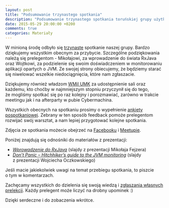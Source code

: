 ```yaml
---
layout: post
title: "Podsumowanie trzynastego spotkania"
description: "Podsumowanie trzynastego spotkania toruńskiej grupy użytkowników języka Java."
date: 2015-05-29 20:00:00 +0200
comments: true
categories: Materiały
---
```

W&nbsp;minioną środę odbyło się <a href="{{root_url}}/news/2015/05/14/spotkanie-13/">trzynaste</a> spotkanie naszej grupy. Bardzo dziękujemy wszystkim obecnym za przybycie. Szczególne podziękowania należą się prelegentom - Mikołajowi, za wprowadzenie do świata RxJava oraz Wojtkowi, za podzielenie się swoim doświadczeniem w&nbsp;monitorowaniu aplikacji opartych o&nbsp;JVM. Ze swojej strony obiecujemy, że będziemy starać się niwelować wszelkie niedociągnięcia, które nam zgłaszacie.

Dziękujemy również władzom <a href="https://www.mat.umk.pl" target="_blank">WMiI UMK</a> za&nbsp;udostępnienie sali oraz każdemu, kto choćby w&nbsp;najmniejszym stopniu przyczynił się do tego, że&nbsp;mogliśmy spotkać się po raz kolejny i&nbsp;porozmawiać, zarówno w&nbsp;trakcie meetingu jak i&nbsp;na afterparty w&nbsp;pubie Cybermachina.

Wszystkich obecnych na&nbsp;spotkaniu prosimy o&nbsp;wypełnienie <a href="https://docs.google.com/forms/d/1v59ZbcmXkY6jki27MBItlAL6qX_IiP8MZIeYz_e-YJs/viewform" target="_blank">ankiety pospotkaniowej</a>. Zebrany w&nbsp;ten sposób feedback pomoże prelegentom rozwijać swój warsztat, a&nbsp;nam lepiej przygotować kolejne spotkania. <!--more-->

Zdjęcia ze spotkania możecie obejrzeć na&nbsp;<a href="https://www.facebook.com/media/set/?set=a.1651299585093528.1073741844.1472639746292847" target="_blank">Facebooku</a> i&nbsp;<a href="http://www.meetup.com/Torun-JUG/photos/26151958/" target="_blank">Meetupie</a>.

Poniżej znajdują się odnośniki do materiałów z&nbsp;prezentacji:
<ul>
  <li>
    <a href="{{root_url}}/materials/meetings/13/Wprowadzenie_do_RxJava_by_Mikolaj_Fejzer.pdf" target="_blank">
      <em>Wprowadzenie do RxJava</em></a> (slajdy z&nbsp;prezentacji Mikołaja Fejzera)
  </li>
  <li>
    <a href="{{root_url}}/materials/meetings/13/Dont_Panic_-_Hitchhikers_guide_to_the_JVM_monitoring_by_Wojciech_Oczkowski.pdf" target="_blank">
      <em>Don’t Panic – Hitchhiker’s guide to the JVM monitoring</em></a> (slajdy z&nbsp;prezentacji Wojciecha Oczkowskiego)
  </li>
</ul>

Jeśli macie jakiekolwiek uwagi na&nbsp;temat przebiegu spotkania, to&nbsp;piszcie o&nbsp;tym w&nbsp;komentarzach.

Zachęcamy wszystkich do dzielenia się swoją wiedzą i&nbsp;<a href="{{root_url}}/speakers/">zgłaszania własnych prelekcji</a>. Każdy prelegent może liczyć na drobny upominek :)

Dzięki serdeczne i&nbsp;do zobaczenia wkrótce.